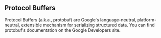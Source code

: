 ## Protocol Buffers

Protocol Buffers (a.k.a., protobuf) are Google's language-neutral,
platform-neutral, extensible mechanism for serializing structured data. You can
find protobuf's documentation on the Google Developers site.
